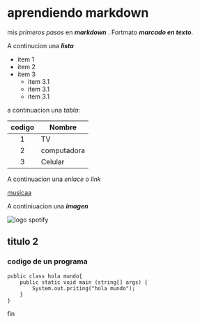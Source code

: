 # aprendiendo markdown 
mis *primeros pasos* en ***markdown*** . Fortmato ***marcado en texto***.

A continucion una ___lista___

* item 1
* item 2
* item 3
    * item 3.1
     * item 3.1
     * item 3.1

a continuacion una _tabla_: 

| codigo | Nombre
| :-: | - |
| 1 | TV |
| 2 | computadora |
| 3 | Celular |

A continuacion una _enlace_ o *link*

[musicaa](https://open.spotify.com/intl-es)

A continiuacion una ***imagen***


![logo spotify](https://www.liderlogo.es/wp-content/uploads/2022/12/pasted-image-0-4.png)

## titulo 2

### codigo de un programa

    public class hola mundo{
        public static void main (string[] args) {
            System.out.priting("hola mundo");
        }
    }
    
fin
